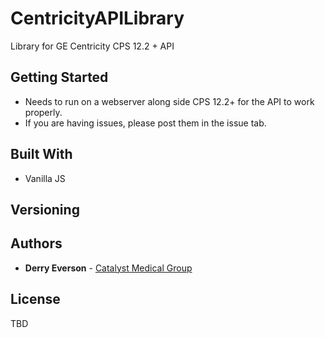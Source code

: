 # CentricityAPILibrary
Library for GE Centricity CPS 12.2 + API 

## Getting Started

- Needs to run on a webserver along side CPS 12.2+ for the API to work properly.
- If you are having issues, please post them in the issue tab.

## Built With

* Vanilla JS

## Versioning


## Authors

* **Derry Everson** - [Catalyst Medical Group](https://www.catalystmedicalgroup.com)

## License

TBD
